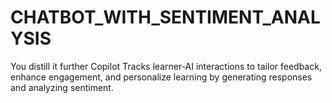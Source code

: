 # CHATBOT_WITH_SENTIMENT_ANALYSIS
You distill it further Copilot Tracks learner-AI interactions to tailor feedback, enhance engagement, and personalize learning by generating responses and analyzing sentiment.
